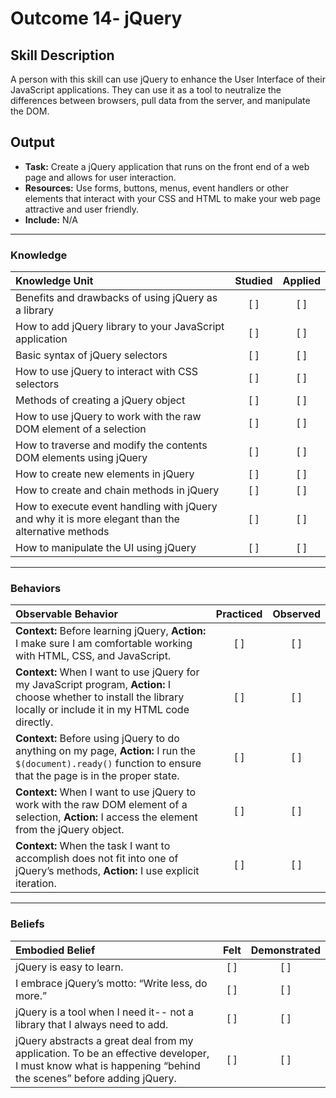 # Outcome 14- jQuery

## Skill Description
A person with this skill can use jQuery to enhance the User Interface of their JavaScript applications. They can use it as a tool to neutralize the differences between browsers, pull data from the server, and manipulate the DOM. 

## Output
- **Task:** Create a jQuery application that runs on the front end of a web page and allows for user interaction. 
- **Resources:** Use forms, buttons, menus, event handlers or other elements that interact with your CSS and HTML to make your web page attractive and user friendly.
- **Include:** N/A

-------

### Knowledge

| Knowledge Unit   |      Studied      | Applied |
|:-------------|:------------------:|:--------:|
| Benefits and drawbacks of using jQuery as a library | [ ] | [ ] |
| How to add jQuery library to your JavaScript application | [ ] | [ ] |
| Basic syntax of jQuery selectors | [ ] | [ ] |
| How to use jQuery to interact with CSS selectors | [ ] | [ ] |
| Methods of creating a jQuery object | [ ] | [ ] |
| How to use jQuery to work with the raw DOM element of a selection | [ ] | [ ] |
| How to traverse and modify the contents DOM elements using jQuery | [ ] | [ ] |
| How to create new elements in jQuery | [ ] | [ ] |
| How to create and chain methods in jQuery | [ ] | [ ] |
| How to execute event handling with jQuery and why it is more elegant than the alternative methods | [ ] | [ ] |
| How to manipulate the UI using jQuery | [ ] | [ ] |

-------

### Behaviors

| Observable Behavior   |      Practiced      | Observed |
|:-------------|:------------------:|:--------:|
| **Context:** Before learning jQuery, **Action:** I make sure I am comfortable working with HTML, CSS, and JavaScript. | [ ] | [ ] |
| **Context:** When I want to use jQuery for my JavaScript program, **Action:** I choose whether to install the library locally or include it in my HTML code directly. | [ ] | [ ] |
| **Context:** Before using jQuery to do anything on my page, **Action:** I run the `$(document).ready()` function to ensure that the page is in the proper state. | [ ] | [ ] |
| **Context:** When I want to use jQuery to work with the raw DOM element of a selection, **Action:** I access the element from the jQuery object. | [ ] | [ ] |
| **Context:** When the task I want to accomplish does not fit into one of jQuery’s methods, **Action:** I use explicit iteration. | [ ] | [ ] |



-------

### Beliefs

| Embodied Belief   |      Felt      | Demonstrated |
|:-------------|:------------------:|:--------:|
| jQuery is easy to learn. | [ ] | [ ] |
| I embrace jQuery’s motto: “Write less, do more.” | [ ] | [ ] |
| jQuery is a tool when I need it-- not a library that I always need to add. | [ ] | [ ] |
| jQuery abstracts a great deal from my application. To be an effective developer, I must know what is happening “behind the scenes” before adding jQuery. | [ ] | [ ] |
